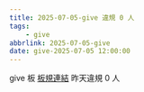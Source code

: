```yaml
---
title: 2025-07-05-give 違規 0 人
tags:
    - give
abbrlink: 2025-07-05-give
date: give-2025-07-05 12:00:00
---
```

give 板 [板規連結](https://www.ptt.cc/bbs/give/M.1612495900.A.C32.html)
昨天違規 0 人
